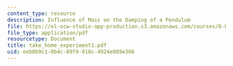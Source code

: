 ```yaml
---
content_type: resource
description: Influence of Mass on the Damping of a Pendulum
file: https://ol-ocw-studio-app-production.s3.amazonaws.com/courses/8-03-physics-iii-spring-2003/eeb0b9c10b4c89f9918c4924e089e366_take_home_experiment1.pdf
file_type: application/pdf
resourcetype: Document
title: take_home_experiment1.pdf
uid: eeb0b9c1-0b4c-89f9-918c-4924e089e366
---
```

